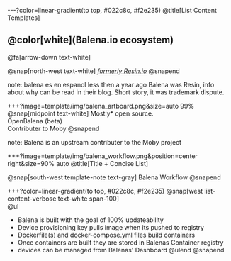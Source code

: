 ---?color=linear-gradient(to top, #022c8c, #f2e235)
@title[List Content Templates]

## @color[white](Balena.io ecosystem)

@fa[arrow-down text-white]

@snap[north-west text-white]
[*formerly Resin.io*](https://www.balena.io/blog/resin-io-changes-name-to-balena-releases-open-source-edition/)
@snapend

note:
balena es en espanol
less then a year ago Balena was Resin, info about why can be read in their blog. Short story, it was trademark dispute. 

+++?image=template/img/balena_artboard.png&size=auto 99%
@snap[midpoint text-white]
Mostly* open source.
<br>
OpenBalena (beta)
<br>
Contributer to Moby
@snapend

note:
Balena is an upstream contributer to the Moby project

+++?image=template/img/balena_workflow.png&position=center right&size=90% auto
@title[Title + Concise List]

@snap[south-west template-note text-gray]
Balena Workflow
@snapend

+++?color=linear-gradient(to top, #022c8c, #f2e235)
@snap[west list-content-verbose text-white span-100]
<br>
@ul[](false)
- Balena is built with the goal of 100% updateability
- Device provisioning key pulls image when its pushed to registry
- Dockerfile(s) and docker-compose.yml files build containers
- Once containers are built they are stored in Balenas Container registry
- devices can be managed from Balenas' Dashboard
@ulend
@snapend
